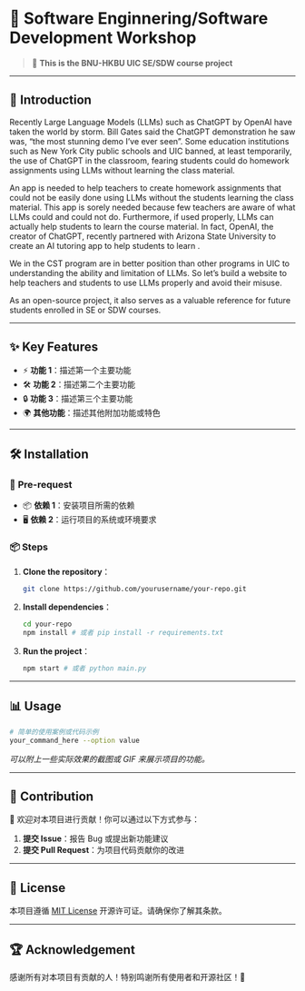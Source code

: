 # 🚀 **Software Enginnering/Software Development Workshop** <!-- A Properly Using LLMs in Homework Assignment Helper System -->

> 🌟 **This is the BNU-HKBU UIC SE/SDW course project**

---

## 📖 **Introduction**
Recently Large Language Models (LLMs) such as ChatGPT by OpenAI have taken the world by storm.  Bill Gates said the ChatGPT demonstration he saw was, “the most stunning demo I’ve ever seen”.   Some education institutions such as New York City public schools  and UIC  banned, at least temporarily, the use of ChatGPT in the classroom, fearing students could do homework assignments using LLMs without learning the class material.

An app is needed to help teachers to create homework assignments that could not be easily done using LLMs without the students learning the class material.  This app is sorely needed because few teachers are aware of what LLMs could and could not do.  Furthermore, if used properly, LLMs can actually help students to learn the course material.  In fact, OpenAI, the creator of ChatGPT, recently partnered with Arizona State University to create an AI tutoring app to help students to learn .   

We in the CST program are in better position than other programs in UIC to understanding the ability and limitation of LLMs.  So let’s build a website to help teachers and students to use LLMs properly and avoid their misuse.

As an open-source project, it also serves as a valuable reference for future students enrolled in SE or SDW courses.

---

## ✨ **Key Features**
- ⚡ **功能 1**：描述第一个主要功能
- 🛠️ **功能 2**：描述第二个主要功能
- 🔒 **功能 3**：描述第三个主要功能
- 🌍 **其他功能**：描述其他附加功能或特色

---

## 🛠️ **Installation**
### 🔧 **Pre-request**
- 📦 **依赖 1**：安装项目所需的依赖
- 🖥️ **依赖 2**：运行项目的系统或环境要求

### 📦 **Steps**
1. **Clone the repository**：
   ```bash
   git clone https://github.com/yourusername/your-repo.git
   ```
2. **Install dependencies**：
   ```bash
   cd your-repo
   npm install # 或者 pip install -r requirements.txt
   ```

3. **Run the project**：
   ```bash
   npm start # 或者 python main.py
   ```

---

## 📊 **Usage**
```bash
# 简单的使用案例或代码示例
your_command_here --option value
```
_可以附上一些实际效果的截图或 GIF 来展示项目的功能。_

---

## 🤝 **Contribution**
🙌 欢迎对本项目进行贡献！你可以通过以下方式参与：
1. **提交 Issue**：报告 Bug 或提出新功能建议
2. **提交 Pull Request**：为项目代码贡献你的改进

---

## 📝 **License**
本项目遵循 [MIT License](LICENSE) 开源许可证。请确保你了解其条款。

---

## 🏆 **Acknowledgement**
感谢所有对本项目有贡献的人！特别鸣谢所有使用者和开源社区！💖
